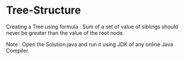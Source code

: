 # Tree-Structure
Creating a Tree using formula : Sum of a set of value of siblings should never be greater than the value of the root node.

Note : Open the Solution.java and run it using JDK of any online Java Compiler.
